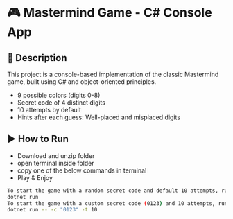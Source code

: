 # 🎮 Mastermind Game - C# Console App

## 📌 Description

This project is a console-based implementation of the classic Mastermind game, built using C# and object-oriented principles.

- 9 possible colors (digits 0-8)
- Secret code of 4 distinct digits
- 10 attempts by default
- Hints after each guess: Well-placed and misplaced digits

## ▶️ How to Run
- Download and unzip folder
- open terminal inside folder 
- copy one of the below commands in terminal
- Play & Enjoy
  
```bash
To start the game with a random secret code and default 10 attempts, run:
dotnet run
To start the game with a custom secret code (0123) and 10 attempts, run:
dotnet run -- -c "0123" -t 10

